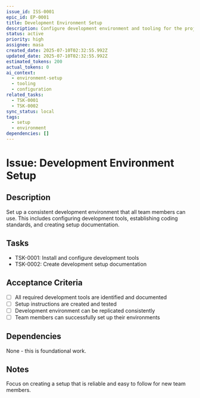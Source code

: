 ```yaml
---
issue_id: ISS-0001
epic_id: EP-0001
title: Development Environment Setup
description: Configure development environment and tooling for the project
status: active
priority: high
assignee: masa
created_date: 2025-07-10T02:32:55.992Z
updated_date: 2025-07-10T02:32:55.992Z
estimated_tokens: 200
actual_tokens: 0
ai_context:
  - environment-setup
  - tooling
  - configuration
related_tasks:
  - TSK-0001
  - TSK-0002
sync_status: local
tags:
  - setup
  - environment
dependencies: []
---
```


# Issue: Development Environment Setup

## Description
Set up a consistent development environment that all team members can use. This includes configuring development tools, establishing coding standards, and creating setup documentation.

## Tasks
- TSK-0001: Install and configure development tools
- TSK-0002: Create development setup documentation

## Acceptance Criteria
- [ ] All required development tools are identified and documented
- [ ] Setup instructions are created and tested
- [ ] Development environment can be replicated consistently
- [ ] Team members can successfully set up their environments

## Dependencies
None - this is foundational work.

## Notes
Focus on creating a setup that is reliable and easy to follow for new team members.
